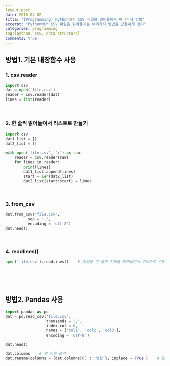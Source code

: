 ```yaml
---
layout:post
date: 2018-04-02
title: "[Programming] Python에서 CSV 파일을 읽어들이는 여러가지 방법"
excerpt: "Python에서 CSV 파일을 읽어들이는 여러가지 방법을 간결하게 정리"
categories: programming
tag:[python, csv, data structure]
comments: true
---
```




## 방법1. 기본 내장함수 사용

### 1. csv.reader

```python
import csv
dat = open('file.csv')
reader = csv.reader(dat)
lines = list(reader)
```

<br>

### 2. 한 줄씩 읽어들여서 리스트로 만들기

```python
import csv
dat1_list = []
dat2_list = []

with open('file.csv', 'r') as raw:
    reader = csv.reader(raw)
    for lines in reader:
        print(lines)
        dat1_list.append(lines)
        start = len(dat2_list)
        dat2_list[start:start] = lines
```

<br>

### 3. from_csv

```python
dat.from_csv('file.csv',
          sep = ',',
          encoding = 'utf-8')
dat.head()
```

<br>

### 4. readlines()

```python
open('file.csv').readlines()    # 파일을 한 줄씩 전체를 읽어들여서 리스트로 반환
```

<br><br><br>

## 방법2. Pandas 사용

```python
import pandas as pd
dat = pd.read_csv('file.csv', 
                  thousands = ',',
                  index_col = 0,
                  names = ['col1', 'col2', 'col3'],
                  encoding = 'utf-8')

dat.head()

dat.columns    # 열 이름 출력
dat.rename(columns = {dat.columns[0] : '명칭'}, inplace = True )    # 열 이름 변경
```



